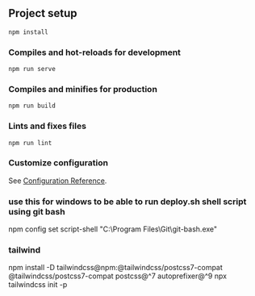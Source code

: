 # 

## Project setup
```
npm install
```

### Compiles and hot-reloads for development
```
npm run serve
```

### Compiles and minifies for production
```
npm run build
```

### Lints and fixes files
```
npm run lint
```

### Customize configuration
See [Configuration Reference](https://cli.vuejs.org/config/).

### use this for windows to be able to run deploy.sh shell script using git bash
npm config set script-shell "C:\Program Files\Git\git-bash.exe"

### tailwind
npm install -D tailwindcss@npm:@tailwindcss/postcss7-compat @tailwindcss/postcss7-compat postcss@^7 autoprefixer@^9
npx tailwindcss init -p
